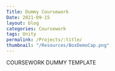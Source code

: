 ```yaml
---
Title: Dummy Coursework 
Date: 2021-09-15
layout: blog
categories: Coursework
tags: Unity
permalink: /Projects/:title/
thumbnail: "/Resources/BoxDemoCap.png"
---
```

COURSEWORK DUMMY TEMPLATE